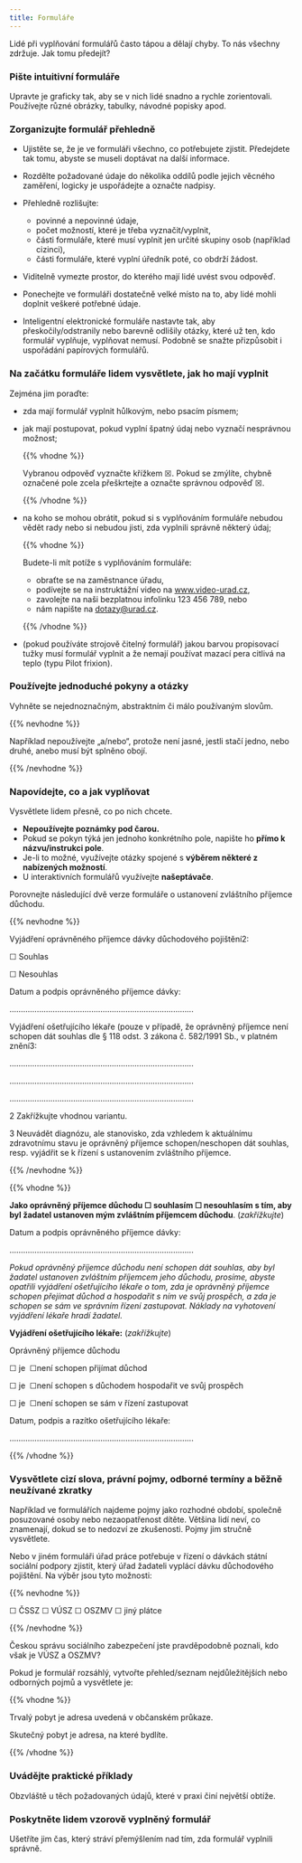 ```yaml
---
title: Formuláře
---
```

Lidé při vyplňování formulářů často tápou a dělají chyby. To nás všechny zdržuje. Jak tomu předejít?

### Pište intuitivní formuláře

Upravte je graficky tak, aby se v nich lidé snadno a rychle zorientovali. Používejte různé obrázky, tabulky, návodné popisky apod.

### Zorganizujte formulář přehledně

* Ujistěte se, že je ve formuláři všechno, co potřebujete zjistit. Předejdete tak tomu, abyste se museli doptávat na další informace.
* Rozdělte požadované údaje do několika oddílů podle jejich věcného zaměření, logicky je uspořádejte a označte nadpisy.
* Přehledně rozlišujte:

  * povinné a nepovinné údaje,
  * počet možností, které je třeba vyznačit/vyplnit,
  * části formuláře, které musí vyplnit jen určité skupiny osob (například cizinci),
  * části formuláře, které vyplní úředník poté, co obdrží žádost.
* Viditelně vymezte prostor, do kterého mají lidé uvést svou odpověď.
* Ponechejte ve formuláři dostatečně velké místo na to, aby lidé mohli doplnit veškeré potřebné údaje.
* Inteligentní elektronické formuláře nastavte tak, aby přeskočily/odstranily nebo barevně odlišily otázky, které už ten, kdo formulář vyplňuje, vyplňovat nemusí. Podobně se snažte přizpůsobit i uspořádání papírových formulářů.

### Na začátku formuláře lidem vysvětlete, jak ho mají vyplnit

Zejména jim poraďte:

* zda mají formulář vyplnit hůlkovým, nebo psacím písmem;
* jak mají postupovat, pokud vyplní špatný údaj nebo vyznačí nesprávnou možnost;

  {{% vhodne %}}

  Vybranou odpověď vyznačte křížkem ☒. Pokud se zmýlíte, chybně označené pole zcela přeškrtejte a označte správnou odpověď ☒.

  {{% /vhodne %}}
* na koho se mohou obrátit, pokud si s vyplňováním formuláře nebudou vědět rady nebo si nebudou jisti, zda vyplnili správně některý údaj;

  {{% vhodne %}}

  Budete-li mít potíže s vyplňováním formuláře:

  * obraťte se na zaměstnance úřadu,
  * podívejte se na instruktážní video na www.video-urad.cz,
  * zavolejte na naši bezplatnou infolinku 123 456 789, nebo
  * nám napište na dotazy@urad.cz.

  {{% /vhodne %}}
* (pokud používáte strojově čitelný formulář) jakou barvou propisovací tužky musí formulář vyplnit a že nemají používat mazací pera citlivá na teplo (typu Pilot frixion).

### Používejte jednoduché pokyny a otázky

Vyhněte se nejednoznačným, abstraktním či málo používaným slovům.

{{% nevhodne %}}

Například nepoužívejte „a/nebo“, protože není jasné, jestli stačí jedno, nebo druhé, anebo musí být splněno obojí.

{{% /nevhodne %}}

### Napovídejte, co a jak vyplňovat

Vysvětlete lidem přesně, co po nich chcete.

* **Nepoužívejte poznámky pod čarou.**
* Pokud se pokyn týká jen jednoho konkrétního pole, napište ho **přímo k názvu/instrukci pole**.
* Je-li to možné, využívejte otázky spojené s **výběrem některé z nabízených možností**.
* U interaktivních formulářů využívejte **našeptávače**.

Porovnejte následující dvě verze formuláře o ustanovení zvláštního příjemce důchodu.

{{% nevhodne %}}

Vyjádření oprávněného příjemce dávky důchodového pojištění2:

☐ Souhlas

☐ Nesouhlas

Datum a podpis oprávněného příjemce dávky:

……………………………………………………………………...

Vyjádření ošetřujícího lékaře (pouze v případě, že oprávněný příjemce není schopen dát souhlas dle § 118 odst. 3 zákona č. 582/1991 Sb., v platném znění3:

……………………………………………………………………...

……………………………………………………………………...

……………………………………………………………………...

2 Zakřížkujte vhodnou variantu.

3 Neuvádět diagnózu, ale stanovisko, zda vzhledem k aktuálnímu zdravotnímu stavu je oprávněný příjemce schopen/neschopen dát souhlas, resp. vyjádřit se k řízení s ustanovením zvláštního příjemce.

{{% /nevhodne %}}

{{% vhodne %}}

**Jako oprávněný příjemce důchodu ☐ souhlasím ☐ nesouhlasím s tím, aby byl žadatel ustanoven mým zvláštním příjemcem důchodu**. (*zakřížkujte*)

Datum a podpis oprávněného příjemce dávky:

……………………………………………………………………...

*Pokud oprávněný příjemce důchodu není schopen dát souhlas, aby byl žadatel ustanoven zvláštním příjemcem jeho důchodu, prosíme, abyste opatřili vyjádření ošetřujícího lékaře o tom, zda je oprávněný příjemce schopen přejímat důchod a hospodařit s ním ve svůj prospěch, a zda je schopen se sám ve správním řízení zastupovat. Náklady na vyhotovení vyjádření lékaře hradí žadatel.* 

**Vyjádření ošetřujícího lékaře:** (*zakřížkujte*)

Oprávněný příjemce důchodu

☐ je  ☐není schopen přijímat důchod

☐ je  ☐není schopen s důchodem hospodařit ve svůj prospěch

☐ je  ☐není schopen se sám v řízení zastupovat

Datum, podpis a razítko ošetřujícího lékaře:

……………………………………………………………………...

{{% /vhodne %}}

### Vysvětlete cizí slova, právní pojmy, odborné termíny a běžně neužívané zkratky

Například ve formulářích najdeme pojmy jako rozhodné období, společně posuzované osoby nebo nezaopatřenost dítěte. Většina lidí neví, co znamenají, dokud se to nedozví ze zkušenosti. Pojmy jim stručně vysvětlete.

Nebo v jiném formuláři úřad práce potřebuje v řízení o dávkách státní sociální podpory zjistit, který úřad žadateli vyplácí dávku důchodového pojištění. Na výběr jsou tyto možnosti:

{{% nevhodne %}}

☐ ČSSZ ☐ VÚSZ ☐ OSZMV ☐ jiný plátce

{{% /nevhodne %}}

Českou správu sociálního zabezpečení jste pravděpodobně poznali, kdo však je VÚSZ a OSZMV?

Pokud je formulář rozsáhlý, vytvořte přehled/seznam nejdůležitějších nebo odborných pojmů a vysvětlete je:

{{% vhodne %}}

Trvalý pobyt je adresa uvedená v občanském průkaze.

Skutečný pobyt je adresa, na které bydlíte.

{{% /vhodne %}}

### Uvádějte praktické příklady

Obzvláště u těch požadovaných údajů, které v praxi činí největší obtíže.

### Poskytněte lidem vzorově vyplněný formulář

Ušetříte jim čas, který stráví přemýšlením nad tím, zda formulář vyplnili správně.